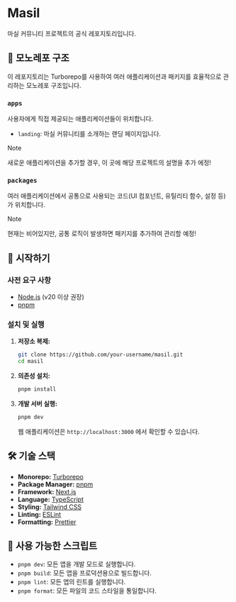 # Masil

마실 커뮤니티 프로젝트의 공식 레포지토리입니다.

## 📖 모노레포 구조

이 레포지토리는 Turborepo를 사용하여 여러 애플리케이션과 패키지를 효율적으로 관리하는 모노레포 구조입니다.

### `apps`

사용자에게 직접 제공되는 애플리케이션들이 위치합니다.

-   `landing`: 마실 커뮤니티를 소개하는 랜딩 페이지입니다.

> [!NOTE]
> 새로운 애플리케이션을 추가할 경우, 이 곳에 해당 프로젝트의 설명을 추가 에정!

### `packages`

여러 애플리케이션에서 공통으로 사용되는 코드(UI 컴포넌트, 유틸리티 함수, 설정 등)가 위치합니다.

> [!NOTE]
> 현재는 비어있지만, 공통 로직이 발생하면 패키지를 추가하여 관리할 예정!

## 🚀 시작하기

### 사전 요구 사항

- [Node.js](https://nodejs.org/en/) (v20 이상 권장)
- [pnpm](https://pnpm.io/installation)

### 설치 및 실행

1.  **저장소 복제:**

    ```bash
    git clone https://github.com/your-username/masil.git
    cd masil
    ```

2.  **의존성 설치:**

    ```bash
    pnpm install
    ```

3.  **개발 서버 실행:**

    ```bash
    pnpm dev
    ```

    웹 애플리케이션은 `http://localhost:3000` 에서 확인할 수 있습니다.

## 🛠️ 기술 스택

-   **Monorepo:** [Turborepo](https://turbo.build/repo)
-   **Package Manager:** [pnpm](https://pnpm.io/)
-   **Framework:** [Next.js](https://nextjs.org/)
-   **Language:** [TypeScript](https://www.typescriptlang.org/)
-   **Styling:** [Tailwind CSS](https://tailwindcss.com/)
-   **Linting:** [ESLint](https://eslint.org/)
-   **Formatting:** [Prettier](https://prettier.io/)

## 📜 사용 가능한 스크립트

-   `pnpm dev`: 모든 앱을 개발 모드로 실행합니다.
-   `pnpm build`: 모든 앱을 프로덕션용으로 빌드합니다.
-   `pnpm lint`: 모든 앱의 린트를 실행합니다.
-   `pnpm format`: 모든 파일의 코드 스타일을 통일합니다.
